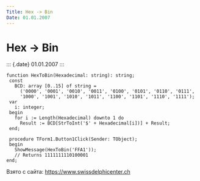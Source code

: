 ```yaml
---
Title: Hex -> Bin
Date: 01.01.2007
---
```



Hex -> Bin
==========

::: {.date}
01.01.2007
:::

    function HexToBin(Hexadecimal: string): string;
     const
       BCD: array [0..15] of string =
         ('0000', '0001', '0010', '0011', '0100', '0101', '0110', '0111',
         '1000', '1001', '1010', '1011', '1100', '1101', '1110', '1111');
     var
       i: integer;
     begin
       for i := Length(Hexadecimal) downto 1 do
         Result := BCD[StrToInt('$' + Hexadecimal[i])] + Result;
     end;
     
     procedure TForm1.Button1Click(Sender: TObject);
     begin
       ShowMessage(HexToBin('FFA1'));
       // Returns 1111111110100001 
    end;

Взято с сайта: <https://www.swissdelphicenter.ch>
